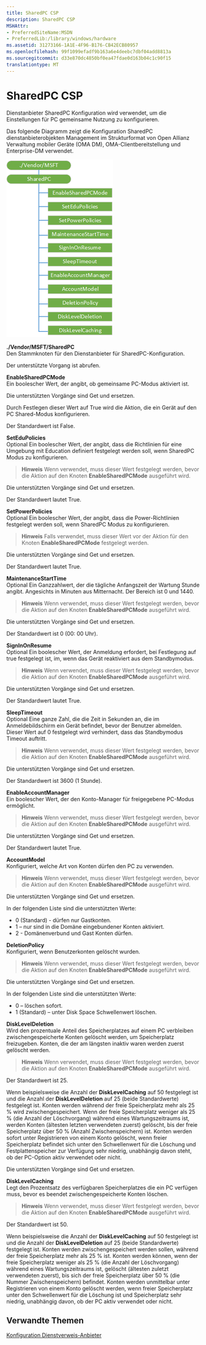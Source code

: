 ```yaml
---
title: SharedPC CSP
description: SharedPC CSP
MSHAttr:
- PreferredSiteName:MSDN
- PreferredLib:/library/windows/hardware
ms.assetid: 31273166-1A1E-4F96-B176-CB42ECB80957
ms.openlocfilehash: 99f1099efadf9b163a6e4deebc7dbf04add8813a
ms.sourcegitcommit: d33e870dc4850bf0ea47fdae0d163b04c1c90f15
translationtype: MT
---
```

# <a name="sharedpc-csp"></a>SharedPC CSP


Dienstanbieter SharedPC Konfiguration wird verwendet, um die Einstellungen für PC gemeinsame Nutzung zu konfigurieren.

Das folgende Diagramm zeigt die Konfiguration SharedPC dienstanbieterobjekten Management im Strukturformat von Open Allianz Verwaltung mobiler Geräte (OMA DM), OMA-Clientbereitstellung und Enterprise-DM verwendet.

![sharedpc](images/sharedpc-csp.png)

<a href="" id="--vendor-msft-sharedpc"></a>**./Vendor/MSFT/SharedPC**  
Den Stammknoten für den Dienstanbieter für SharedPC-Konfiguration.

Der unterstützte Vorgang ist abrufen.

<a href="" id="enablesharedpcmode"></a>**EnableSharedPCMode**  
Ein boolescher Wert, der angibt, ob gemeinsame PC-Modus aktiviert ist.

Die unterstützten Vorgänge sind Get und ersetzen.

Durch Festlegen dieser Wert auf True wird die Aktion, die ein Gerät auf den PC Shared-Modus konfigurieren.

Der Standardwert ist False.

<a href="" id="setedupolicies"></a>**SetEduPolicies**  
Optional Ein boolescher Wert, der angibt, dass die Richtlinien für eine Umgebung mit Education definiert festgelegt werden soll, wenn SharedPC Modus zu konfigurieren.

>  **Hinweis**  Wenn verwendet, muss dieser Wert festgelegt werden, bevor die Aktion auf den Knoten **EnableSharedPCMode** ausgeführt wird.

 

Die unterstützten Vorgänge sind Get und ersetzen.

Der Standardwert lautet True.

<a href="" id="setpowerpolicies"></a>**SetPowerPolicies**  
Optional Ein boolescher Wert, der angibt, dass die Power-Richtlinien festgelegt werden soll, wenn SharedPC Modus zu konfigurieren.

>  **Hinweis**  Falls verwendet, muss dieser Wert vor der Aktion für den Knoten **EnableSharedPCMode** festgelegt werden.

 

Die unterstützten Vorgänge sind Get und ersetzen.

Der Standardwert lautet True.

<a href="" id="maintenancestarttime"></a>**MaintenanceStartTime**  
Optional Ein Ganzzahlwert, der die tägliche Anfangszeit der Wartung Stunde angibt. Angesichts in Minuten aus Mitternacht. Der Bereich ist 0 und 1440.

>  **Hinweis**  Wenn verwendet, muss dieser Wert festgelegt werden, bevor die Aktion auf den Knoten **EnableSharedPCMode** ausgeführt wird.

 

Die unterstützten Vorgänge sind Get und ersetzen.

Der Standardwert ist 0 (00: 00 Uhr).

<a href="" id="signinonresume"></a>**SignInOnResume**  
Optional Ein boolescher Wert, der Anmeldung erfordert, bei Festlegung auf true festgelegt ist, im, wenn das Gerät reaktiviert aus dem Standbymodus.

>  **Hinweis**  Wenn verwendet, muss dieser Wert festgelegt werden, bevor die Aktion auf den Knoten **EnableSharedPCMode** ausgeführt wird.

 

Die unterstützten Vorgänge sind Get und ersetzen.

Der Standardwert lautet True.

<a href="" id="sleeptimeout"></a>**SleepTimeout**  
Optional Eine ganze Zahl, die die Zeit in Sekunden an, die im Anmeldebildschirm ein Gerät befindet, bevor der Benutzer abmelden. Dieser Wert auf 0 festgelegt wird verhindert, dass das Standbymodus Timeout auftritt.

>  **Hinweis**  Wenn verwendet, muss dieser Wert festgelegt werden, bevor die Aktion auf den Knoten **EnableSharedPCMode** ausgeführt wird.

 

Die unterstützten Vorgänge sind Get und ersetzen.

Der Standardwert ist 3600 (1 Stunde).

<a href="" id="enableaccountmanager"></a>**EnableAccountManager**  
Ein boolescher Wert, der den Konto-Manager für freigegebene PC-Modus ermöglicht.

>  **Hinweis**  Wenn verwendet, muss dieser Wert festgelegt werden, bevor die Aktion auf den Knoten **EnableSharedPCMode** ausgeführt wird.

 

Die unterstützten Vorgänge sind Get und ersetzen.

Der Standardwert lautet True.

<a href="" id="accountmodel"></a>**AccountModel**  
Konfiguriert, welche Art von Konten dürfen den PC zu verwenden.

>  **Hinweis**  Wenn verwendet, muss dieser Wert festgelegt werden, bevor die Aktion auf den Knoten **EnableSharedPCMode** ausgeführt wird.

 

Die unterstützten Vorgänge sind Get und ersetzen.

In der folgenden Liste sind die unterstützten Werte:

-   0 (Standard) - dürfen nur Gastkonten.
-   1 – nur sind in die Domäne eingebundener Konten aktiviert.
-   2 - Domänenverbund und Gast Konten dürfen.

<a href="" id="deletionpolicy"></a>**DeletionPolicy**  
Konfiguriert, wenn Benutzerkonten gelöscht wurden.

>  **Hinweis**  Wenn verwendet, muss dieser Wert festgelegt werden, bevor die Aktion auf den Knoten **EnableSharedPCMode** ausgeführt wird.

 

Die unterstützten Vorgänge sind Get und ersetzen.

In der folgenden Liste sind die unterstützten Werte:

-   0 – löschen sofort.
-   1 (Standard) – unter Disk Space Schwellenwert löschen.

<a href="" id="diskleveldeletion"></a>**DiskLevelDeletion**  
Wird den prozentuale Anteil des Speicherplatzes auf einem PC verbleiben zwischengespeicherte Konten gelöscht werden, um Speicherplatz freizugeben. Konten, die der am längsten inaktiv waren werden zuerst gelöscht werden.

>  **Hinweis**  Wenn verwendet, muss dieser Wert festgelegt werden, bevor die Aktion auf den Knoten **EnableSharedPCMode** ausgeführt wird.

 

Der Standardwert ist 25.

Wenn beispielsweise die Anzahl der **DiskLevelCaching** auf 50 festgelegt ist und die Anzahl der **DiskLevelDeletion** auf 25 (beide Standardwerte) festgelegt ist. Konten werden während der freie Speicherplatz mehr als 25 % wird zwischengespeichert. Wenn der freie Speicherplatz weniger als 25 % (die Anzahl der Löschvorgang) während eines Wartungszeitraums ist, werden Konten (ältesten letzten verwendeten zuerst) gelöscht, bis der freie Speicherplatz über 50 % (Anzahl Zwischenspeichern) ist. Konten werden sofort unter Registrieren von einem Konto gelöscht, wenn freier Speicherplatz befindet sich unter den Schwellenwert für die Löschung und Festplattenspeicher zur Verfügung sehr niedrig, unabhängig davon steht, ob der PC-Option aktiv verwendet oder nicht.

Die unterstützten Vorgänge sind Get und ersetzen.

<a href="" id="disklevelcaching"></a>**DiskLevelCaching**  
Legt den Prozentsatz des verfügbaren Speicherplatzes die ein PC verfügen muss, bevor es beendet zwischengespeicherte Konten löschen.

>  **Hinweis**  Wenn verwendet, muss dieser Wert festgelegt werden, bevor die Aktion auf den Knoten **EnableSharedPCMode** ausgeführt wird.

 

Der Standardwert ist 50.

Wenn beispielsweise die Anzahl der **DiskLevelCaching** auf 50 festgelegt ist und die Anzahl der **DiskLevelDeletion** auf 25 (beide Standardwerte) festgelegt ist. Konten werden zwischengespeichert werden sollen, während der freie Speicherplatz mehr als 25 % ist. Konten werden können, wenn der freie Speicherplatz weniger als 25 % (die Anzahl der Löschvorgang) während eines Wartungszeitraums ist, gelöscht (ältesten zuletzt verwendeten zuerst), bis sich der freie Speicherplatz über 50 % (die Nummer Zwischenspeichern) befindet. Konten werden unmittelbar unter Registrieren von einem Konto gelöscht werden, wenn freier Speicherplatz unter den Schwellenwert für die Löschung ist und Speicherplatz sehr niedrig, unabhängig davon, ob der PC aktiv verwendet oder nicht.

## <a name="related-topics"></a>Verwandte Themen


[Konfiguration Dienstverweis-Anbieter](configuration-service-provider-reference.md)

 

 






